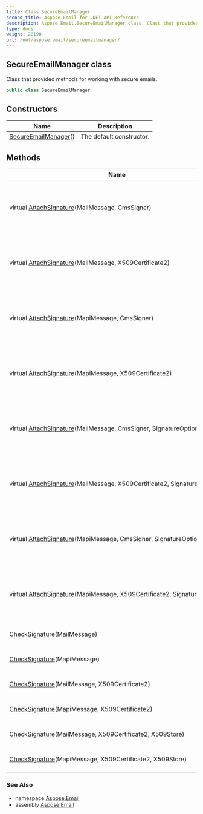```yaml
---
title: Class SecureEmailManager
second_title: Aspose.Email for .NET API Reference
description: Aspose.Email.SecureEmailManager class. Class that provided methods for working with secure emails
type: docs
weight: 20190
url: /net/aspose.email/secureemailmanager/
---
```

## SecureEmailManager class

Class that provided methods for working with secure emails.

```csharp
public class SecureEmailManager
```

## Constructors

| Name | Description |
| --- | --- |
| [SecureEmailManager](secureemailmanager/)() | The default constructor. |

## Methods

| Name | Description |
| --- | --- |
| virtual [AttachSignature](../../aspose.email/secureemailmanager/attachsignature/#attachsignature)(MailMessage, CmsSigner) | Creates a copy of the specified MailMessage and adds a digital signature to it. |
| virtual [AttachSignature](../../aspose.email/secureemailmanager/attachsignature/#attachsignature_2)(MailMessage, X509Certificate2) | Creates a copy of the specified MailMessage and adds a digital signature to it. |
| virtual [AttachSignature](../../aspose.email/secureemailmanager/attachsignature/#attachsignature_4)(MapiMessage, CmsSigner) | Creates a copy of the specified MapiMessage and adds a digital signature to it. |
| virtual [AttachSignature](../../aspose.email/secureemailmanager/attachsignature/#attachsignature_6)(MapiMessage, X509Certificate2) | Creates a copy of the specified MapiMessage and adds a digital signature to it. |
| virtual [AttachSignature](../../aspose.email/secureemailmanager/attachsignature/#attachsignature_1)(MailMessage, CmsSigner, SignatureOptions) | Creates a copy of the specified MailMessage and adds a digital signature to it. |
| virtual [AttachSignature](../../aspose.email/secureemailmanager/attachsignature/#attachsignature_3)(MailMessage, X509Certificate2, SignatureOptions) | Creates a copy of the specified MailMessage and adds a digital signature to it. |
| virtual [AttachSignature](../../aspose.email/secureemailmanager/attachsignature/#attachsignature_5)(MapiMessage, CmsSigner, SignatureOptions) | Creates a copy of the specified MapiMessage and adds a digital signature to it. |
| virtual [AttachSignature](../../aspose.email/secureemailmanager/attachsignature/#attachsignature_7)(MapiMessage, X509Certificate2, SignatureOptions) | Creates a copy of the specified MapiMessage and adds a digital signature to it. |
| [CheckSignature](../../aspose.email/secureemailmanager/checksignature/#checksignature)(MailMessage) | Checking signature MailMessage. |
| [CheckSignature](../../aspose.email/secureemailmanager/checksignature/#checksignature_3)(MapiMessage) | Checking signature MapiMessage. |
| [CheckSignature](../../aspose.email/secureemailmanager/checksignature/#checksignature_1)(MailMessage, X509Certificate2) | Checking signature MailMessage. |
| [CheckSignature](../../aspose.email/secureemailmanager/checksignature/#checksignature_4)(MapiMessage, X509Certificate2) | Checking signature MapiMessage. |
| [CheckSignature](../../aspose.email/secureemailmanager/checksignature/#checksignature_2)(MailMessage, X509Certificate2, X509Store) | Checking signature MailMessage. |
| [CheckSignature](../../aspose.email/secureemailmanager/checksignature/#checksignature_5)(MapiMessage, X509Certificate2, X509Store) | Checking signature MapiMessage. |

### See Also

* namespace [Aspose.Email](../../aspose.email/)
* assembly [Aspose.Email](../../)


